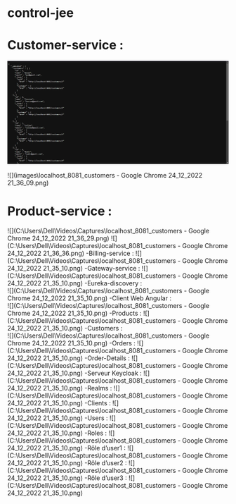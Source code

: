 # control-jee
# Customer-service :

<img src ="images\localhost_8081_customers - Google Chrome 24_12_2022 21_35_10.png">

![](images\localhost_8081_customers - Google Chrome 24_12_2022 21_36_09.png)


# Product-service :
![](C:\Users\Dell\Videos\Captures\localhost_8081_customers - Google Chrome 24_12_2022 21_36_29.png)
![](C:\Users\Dell\Videos\Captures\localhost_8081_customers - Google Chrome 24_12_2022 21_36_36.png)
-Billing-service :
 ![](C:\Users\Dell\Videos\Captures\localhost_8081_customers - Google Chrome 24_12_2022 21_35_10.png)
-Gateway-service : 
 ![](C:\Users\Dell\Videos\Captures\localhost_8081_customers - Google Chrome 24_12_2022 21_35_10.png)
-Eureka-discovery :  
![](C:\Users\Dell\Videos\Captures\localhost_8081_customers - Google Chrome 24_12_2022 21_35_10.png)
-Client Web Angular :  
![](C:\Users\Dell\Videos\Captures\localhost_8081_customers - Google Chrome 24_12_2022 21_35_10.png)
-Products :
 ![](C:\Users\Dell\Videos\Captures\localhost_8081_customers - Google Chrome 24_12_2022 21_35_10.png)
-Customers :  
![](C:\Users\Dell\Videos\Captures\localhost_8081_customers - Google Chrome 24_12_2022 21_35_10.png)
-Orders :
 ![](C:\Users\Dell\Videos\Captures\localhost_8081_customers - Google Chrome 24_12_2022 21_35_10.png)
-Order-Details : 
![](C:\Users\Dell\Videos\Captures\localhost_8081_customers - Google Chrome 24_12_2022 21_35_10.png)
-Serveur Keycloak :
![](C:\Users\Dell\Videos\Captures\localhost_8081_customers - Google Chrome 24_12_2022 21_35_10.png)
-Realms :
![](C:\Users\Dell\Videos\Captures\localhost_8081_customers - Google Chrome 24_12_2022 21_35_10.png)
-Clients :
![](C:\Users\Dell\Videos\Captures\localhost_8081_customers - Google Chrome 24_12_2022 21_35_10.png)
-Users :
![](C:\Users\Dell\Videos\Captures\localhost_8081_customers - Google Chrome 24_12_2022 21_35_10.png)
-Roles :
![](C:\Users\Dell\Videos\Captures\localhost_8081_customers - Google Chrome 24_12_2022 21_35_10.png)
-Rôle d’user1 :
![](C:\Users\Dell\Videos\Captures\localhost_8081_customers - Google Chrome 24_12_2022 21_35_10.png)
-Rôle d’user2 :
![](C:\Users\Dell\Videos\Captures\localhost_8081_customers - Google Chrome 24_12_2022 21_35_10.png)
-Rôle d’user3 :
![](C:\Users\Dell\Videos\Captures\localhost_8081_customers - Google Chrome 24_12_2022 21_35_10.png)

 


